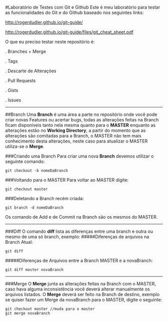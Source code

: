 #Laboratório de Testes com Git e Github
Este é meu laboratório para testar as funcionalidades do Git e do Github baseado nos seguintes links:

http://rogerdudler.github.io/git-guide/

http://rogerdudler.github.io/git-guide/files/git_cheat_sheet.pdf

O que eu preciso testar neste repositório é:

  . Branches + Merge
  
  . Tags
  
  . Descarte de Alterações

  . Pull Requests 

  . Gists

  . Issues


--------------------

##Branch
Uma **Branch** é uma área a parte no repositório onde você pode criar novas Features ou acertar bugs, todas as alterações feitas na Branch ficam disponíveis tanto nela mesma quanto para o **MASTER** enquanto as alterações estão no **Working Directory**, a partir do momento que as alterações são comitadas para a Branch, o MASTER não tem mais conhecimento desta alterações, neste caso para atualizar o MASTER utiliza-se o **Merge**.

###Criando uma 	Branch
Para criar uma nova **Branch** devemos utilizar o seguinte comando:
```git
git checkout -b nomeDaBranch
```
###Voltando para o MASTER
Para voltar ao MASTER digite:
```git
git checkout master
```

###Deletando a Branch recém criada:
```git
git branch -d nomeDaBranch
```

Os comando de Add e de Commit na Branch são os mesmos do MASTER.

--------------------

###Diff
O comando **diff** lista as diferenças entre uma branch e outra ou mesmo de uma só branch, exemplo:
#####Diferenças de arquivos na Branch Atual:
```git
git diff
```

#####Diferenças de Arquivos entre a Branch MASTER e a novaBranch:
```git
git diff master novaBranch
```

--------------------

###Merge
O **Merge** junta as alterações feitas na Branch com o MASTER, caso hava alguma inconsistência você deverá alterar manualmente os arquivos listados. O **Merge** deverá ser feito na Branch de destino, exemplo se quiser fazer um Merge da novaBranch para o MASTER, digite o seguinte:
```git
git checkout master //muda para o master
git merge novaBranch
```


